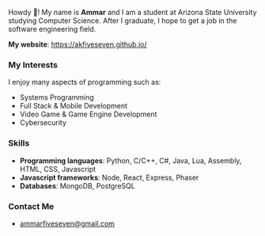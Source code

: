Howdy 🤠! My name is **Ammar** and I am a student at Arizona State University studying Computer Science. After I graduate, I hope to get a job in the software engineering field.

**My website**: https://akfiveseven.github.io/

### My Interests

I enjoy many aspects of programming such as: 

- Systems Programming
- Full Stack & Mobile Development
- Video Game & Game Engine Development
- Cybersecurity

### Skills

- **Programming languages**: Python, C/C++, C#, Java, Lua, Assembly, HTML, CSS, Javascript
- **Javascript frameworks**: Node, React, Express, Phaser
- **Databases**: MongoDB, PostgreSQL

### Contact Me

- ammarfiveseven@gmail.com

